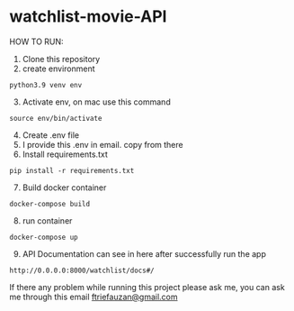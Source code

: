# watchlist-movie-API

HOW TO RUN:
1. Clone this repository
2. create environment
```
python3.9 venv env
```

3. Activate env, on mac use this command
```
source env/bin/activate
```
4. Create .env file
5. I provide this .env in email. copy from there
6. Install requirements.txt
```
pip install -r requirements.txt
```
7. Build docker container
```
docker-compose build
```
8. run container
```
docker-compose up
```

9. API Documentation can see in here after successfully run the app
```
http://0.0.0.0:8000/watchlist/docs#/
```

If there any problem while running this project please ask me, you can ask me through this email
ftriefauzan@gmail.com
